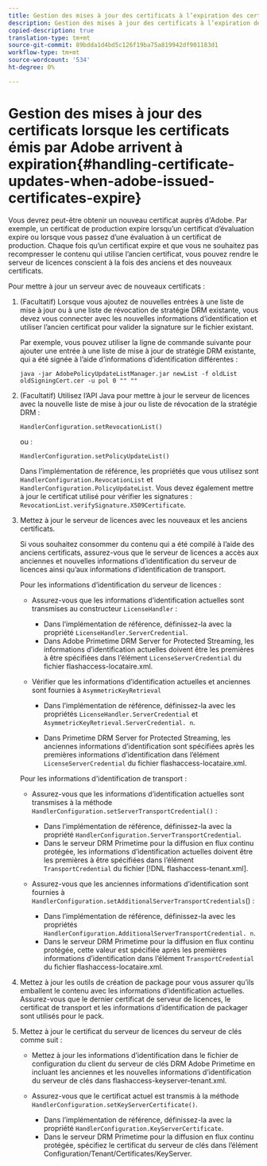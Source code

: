 ```yaml
---
title: Gestion des mises à jour des certificats à l’expiration des certificats émis par Adobe
description: Gestion des mises à jour des certificats à l’expiration des certificats émis par Adobe
copied-description: true
translation-type: tm+mt
source-git-commit: 89bdda1d4bd5c126f19ba75a819942df901183d1
workflow-type: tm+mt
source-wordcount: '534'
ht-degree: 0%

---
```



# Gestion des mises à jour des certificats lorsque les certificats émis par Adobe arrivent à expiration{#handling-certificate-updates-when-adobe-issued-certificates-expire}

Vous devrez peut-être obtenir un nouveau certificat auprès d&#39;Adobe. Par exemple, un certificat de production expire lorsqu’un certificat d’évaluation expire ou lorsque vous passez d’une évaluation à un certificat de production. Chaque fois qu’un certificat expire et que vous ne souhaitez pas recompresser le contenu qui utilise l’ancien certificat, vous pouvez rendre le serveur de licences conscient à la fois des anciens et des nouveaux certificats.

Pour mettre à jour un serveur avec de nouveaux certificats :

1. (Facultatif) Lorsque vous ajoutez de nouvelles entrées à une liste de mise à jour ou à une liste de révocation de stratégie DRM existante, vous devez vous connecter avec les nouvelles informations d’identification et utiliser l’ancien certificat pour valider la signature sur le fichier existant.

   Par exemple, vous pouvez utiliser la ligne de commande suivante pour ajouter une entrée à une liste de mise à jour de stratégie DRM existante, qui a été signée à l’aide d’informations d’identification différentes :

   ```
   java -jar AdobePolicyUpdateListManager.jar newList -f oldList oldSigningCert.cer -u pol 0 "" ""
   ```

1. (Facultatif) Utilisez l’API Java pour mettre à jour le serveur de licences avec la nouvelle liste de mise à jour ou liste de révocation de la stratégie DRM :

   ```
   HandlerConfiguration.setRevocationList() 
   ```

   ou :

   ```
   HandlerConfiguration.setPolicyUpdateList()
   ```

   Dans l’implémentation de référence, les propriétés que vous utilisez sont `HandlerConfiguration.RevocationList` et `HandlerConfiguration.PolicyUpdateList`. Vous devez également mettre à jour le certificat utilisé pour vérifier les signatures : `RevocationList.verifySignature.X509Certificate`.

1. Mettez à jour le serveur de licences avec les nouveaux et les anciens certificats.

   Si vous souhaitez consommer du contenu qui a été compilé à l’aide des anciens certificats, assurez-vous que le serveur de licences a accès aux anciennes et nouvelles informations d’identification du serveur de licences ainsi qu’aux informations d’identification de transport.

   Pour les informations d’identification du serveur de licences :

   * Assurez-vous que les informations d’identification actuelles sont transmises au constructeur `LicenseHandler` :

      * Dans l’implémentation de référence, définissez-la avec la propriété `LicenseHandler.ServerCredential`.
      * Dans Adobe Primetime DRM Server for Protected Streaming, les informations d’identification actuelles doivent être les premières à être spécifiées dans l’élément `LicenseServerCredential` du fichier flashaccess-locataire.xml.
   * Vérifier que les informations d’identification actuelles et anciennes sont fournies à `AsymmetricKeyRetrieval`

      * Dans l’implémentation de référence, définissez-la avec les propriétés `LicenseHandler.ServerCredential` et `AsymmetricKeyRetrieval.ServerCredential. n`.

      * Dans Primetime DRM Server for Protected Streaming, les anciennes informations d’identification sont spécifiées après les premières informations d’identification dans l’élément `LicenseServerCredential` du fichier flashaccess-locataire.xml.

   Pour les informations d&#39;identification de transport :

   * Assurez-vous que les informations d’identification actuelles sont transmises à la méthode `HandlerConfiguration.setServerTransportCredential()` :

      * Dans l’implémentation de référence, définissez-la avec la propriété `HandlerConfiguration.ServerTransportCredential`.
      * Dans le serveur DRM Primetime pour la diffusion en flux continu protégée, les informations d’identification actuelles doivent être les premières à être spécifiées dans l’élément `TransportCredential` du fichier [!DNL flashaccess-tenant.xml].
   * Assurez-vous que les anciennes informations d’identification sont fournies à `HandlerConfiguration.setAdditionalServerTransportCredentials`() :

      * Dans l’implémentation de référence, définissez-la avec les propriétés `HandlerConfiguration.AdditionalServerTransportCredential. n`.
      * Dans le serveur DRM Primetime pour la diffusion en flux continu protégée, cette valeur est spécifiée après les premières informations d’identification dans l’élément `TransportCredential` du fichier flashaccess-locataire.xml.




1. Mettez à jour les outils de création de package pour vous assurer qu’ils emballent le contenu avec les informations d’identification actuelles. Assurez-vous que le dernier certificat de serveur de licences, le certificat de transport et les informations d’identification de packager sont utilisés pour le pack.
1. Mettez à jour le certificat du serveur de licences du serveur de clés comme suit :

   * Mettez à jour les informations d’identification dans le fichier de configuration du client du serveur de clés DRM Adobe Primetime en incluant les anciennes et les nouvelles informations d’identification du serveur de clés dans flashaccess-keyserver-tenant.xml.
   * Assurez-vous que le certificat actuel est transmis à la méthode `HandlerConfiguration.setKeyServerCertificate()`.

      * Dans l’implémentation de référence, définissez-la avec la propriété `HandlerConfiguration.KeyServerCertificate`.
      * Dans le serveur DRM Primetime pour la diffusion en flux continu protégée, spécifiez le certificat du serveur de clés dans l’élément Configuration/Tenant/Certificates/KeyServer.

